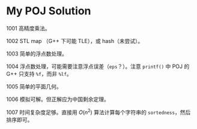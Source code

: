 # My POJ Solution

1001 高精度乘法。

1002 STL map （G++ 下可能 TLE），或 hash（未尝试）。

1003 简单的浮点数处理。

1004 浮点数处理，可能需要注意浮点误差（`eps`？）。注意 `printf()` 中 POJ 的 G++ 只支持 `%f`，而非 `%lf`。

1005 简单的平面几何。

1006 模拟可解。但正解应为中国剩余定理。

1007 时间复杂度足够。直接用 $O(n^2)$ 算法计算每个字符串的 `sortedness`，然后排序即可。